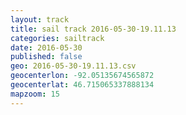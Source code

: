 ```yaml
---
layout: track
title: sail track 2016-05-30-19.11.13
categories: sailtrack
date: 2016-05-30
published: false
geo: 2016-05-30-19.11.13.csv
geocenterlon: -92.05135674565872
geocenterlat: 46.715065337888134
mapzoom: 15
---
```


